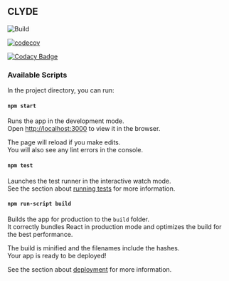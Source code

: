 ## CLYDE

![Build](https://github.com/MeasureAuthoringTool/clyde/workflows/Build/badge.svg)

[![codecov](https://codecov.io/gh/MeasureAuthoringTool/clyde/branch/develop/graph/badge.svg?token=Xnw6lQl58n)](https://codecov.io/gh/MeasureAuthoringTool/clyde)

[![Codacy Badge](https://api.codacy.com/project/badge/Grade/1126f4be7dd640cf8e958747ee2aa937)](https://app.codacy.com/gh/MeasureAuthoringTool/clyde?utm_source=github.com&utm_medium=referral&utm_content=MeasureAuthoringTool/clyde&utm_campaign=Badge_Grade)

### Available Scripts

In the project directory, you can run:

#### `npm start`

Runs the app in the development mode.\
Open [http://localhost:3000](http://localhost:3000) to view it in the browser.

The page will reload if you make edits.\
You will also see any lint errors in the console.

#### `npm test`

Launches the test runner in the interactive watch mode.\
See the section about [running tests](https://facebook.github.io/create-react-app/docs/running-tests) for more information.

#### `npm run-script build`

Builds the app for production to the `build` folder.\
It correctly bundles React in production mode and optimizes the build for the best performance.

The build is minified and the filenames include the hashes.\
Your app is ready to be deployed!

See the section about [deployment](https://facebook.github.io/create-react-app/docs/deployment) for more information.
